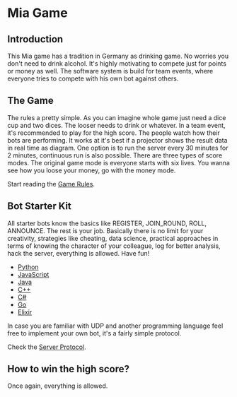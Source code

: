 # Mia Game

## Introduction

This Mia game has a tradition in Germany as drinking game. No worries you don't need to drink alcohol. It's highly motivating to compete just for points or money as well. 
The software system is build for team events, where everyone tries to compete with his own bot against others.

## The Game

The rules a pretty simple. As you can imagine whole game just need a dice cup and two dices. The looser needs to drink or whatever. In a team event, it's recommended to play for the high score. The people watch how their bots are performing. It works at it's best if a projector shows the result data in real time as diagram. One option is to run the server every 30 minutes for 2 minutes, continuous run is also possible.
There are three types of score modes. The original game mode is everyone starts with six lives. You wanna see how you loose your money, go with the money mode.
 
Start reading the [Game Rules](GameRules.md).

## Bot Starter Kit

All starter bots know the basics like REGISTER, JOIN_ROUND, ROLL, ANNOUNCE. The rest is your job. Basically there is no limit for your creativity, strategies like cheating, data science, practical approaches in terms of knowing the character of your colleague, log for better analysis, hack the server, everything is allowed. Have fun!

- [Python](Clients/python-simple-bot/)
- [JavaScript](Clients/javascript-simple-bot/)
- [Java](Clients/java-simple-bot/)
- [C++](Clients/cplusplus-simple-bot/)
- [C#](Clients/csharp-simple-bot/)
- [Go](Clients/go-simple-bot/)
- [Elixir](Clients/elixir-simple-bot/)
 
In case you are familiar with UDP and another programming language feel free to implement your own bot, it's a fairly simple protocol. 

Check the [Server Protocol](ServerProtocol.md).

## How to win the high score?

Once again, everything is allowed. 